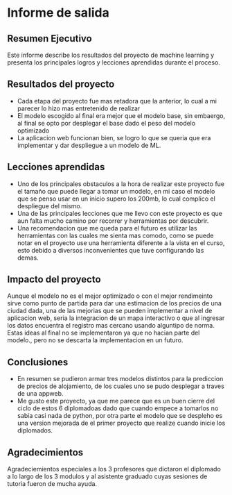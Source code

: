 # Informe de salida

## Resumen Ejecutivo

Este informe describe los resultados del proyecto de machine learning y presenta los principales logros y lecciones aprendidas durante el proceso.

## Resultados del proyecto

- Cada etapa del proyecto fue mas retadora que la anterior, lo cual a mi parecer lo hizo mas entretenido de realizar
- El modelo escogido al final era mejor que el modelo base, sin embaergo, al final se opto por desplegar el base dado el peso del modelo optimizado
- La aplicacion web funcionan bien, se logro lo que se queria que era implementar y dar despliegue a un modelo de ML.

## Lecciones aprendidas

- Uno de los principales obstaculos a la hora de realizar este proyecto fue el tamaño que puede llegar a tomar un modelo, en mi caso el modelo que se penso usar en un inicio supero los 200mb, lo cual complico el despliegue del mismo.
- Una de las principales lecciones que me llevo con este proyecto es que aun falta mucho camino por recorrer y herramientas por descubrir.
- Una recomendacion que me queda para el futuro es utilizar las herramientas con las cuales me sienta mas comodo, como se puede notar en el proyecto use una herramienta diferente a la vista en el curso, esto debido a diversos inconvenientes que tuve configurando las demas.
## Impacto del proyecto

Aunque el modelo no es el mejor optimizado o con el mejor rendimeinto sirve como punto de partida para dar una estimacion de los precios de una ciudad dada, una de las mejorias que se pueden implementar a nivel de aplicacion web, seria la integracion de un mapa interactivo o que al ingresar los datos encuentra el registro mas cercano usando alguntipo de norma. Estas ideas al final no se implementaron ya que no hacian parte del modelo., pero no se descarta la implementacion en un futuro.

## Conclusiones

- En resumen se pudieron armar tres modelos distintos para la prediccion de precios de alojamiento, de los cuales uno se pudo desplegar a traves de una appweb.
- Me gusto este proyecto, ya que me parece que es un buen cierre del ciclo de estos 6 diplomadoas dado que cuando empece a tomarlos no sabia casi nada de python, por otra parte el modelo que se despleho es una version mejorada de el primer proyecto que realize cuando inicie los diplomados.

## Agradecimientos

Agradeciemientos especiales a los 3 profesores que dictaron el diplomado a lo largo de los 3 modulos y al asistente graduado cuyas sesiones de tutoria fueron de mucha ayuda.
